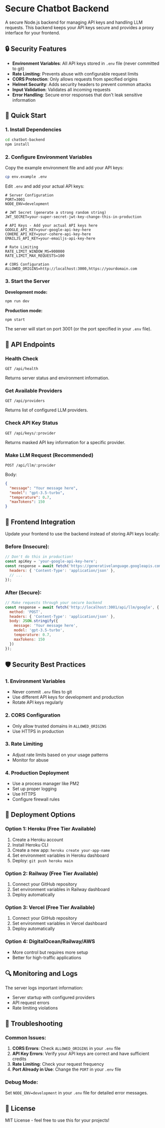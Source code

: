 # Secure Chatbot Backend

A secure Node.js backend for managing API keys and handling LLM requests. This backend keeps your API keys secure and provides a proxy interface for your frontend.

## 🔒 Security Features

- **Environment Variables**: All API keys stored in `.env` file (never committed to git)
- **Rate Limiting**: Prevents abuse with configurable request limits
- **CORS Protection**: Only allows requests from specified origins
- **Helmet Security**: Adds security headers to prevent common attacks
- **Input Validation**: Validates all incoming requests
- **Error Handling**: Secure error responses that don't leak sensitive information

## 🚀 Quick Start

### 1. Install Dependencies

```bash
cd chatbot-backend
npm install
```

### 2. Configure Environment Variables

Copy the example environment file and add your API keys:

```bash
cp env.example .env
```

Edit `.env` and add your actual API keys:

```env
# Server Configuration
PORT=3001
NODE_ENV=development

# JWT Secret (generate a strong random string)
JWT_SECRET=your-super-secret-jwt-key-change-this-in-production

# API Keys - Add your actual API keys here
GOOGLE_API_KEY=your-google-api-key-here
COHERE_API_KEY=your-cohere-api-key-here
EMAILJS_API_KEY=your-emailjs-api-key-here

# Rate Limiting
RATE_LIMIT_WINDOW_MS=900000
RATE_LIMIT_MAX_REQUESTS=100

# CORS Configuration
ALLOWED_ORIGINS=http://localhost:3000,https://yourdomain.com
```

### 3. Start the Server

**Development mode:**
```bash
npm run dev
```

**Production mode:**
```bash
npm start
```

The server will start on port 3001 (or the port specified in your `.env` file).

## 📡 API Endpoints

### Health Check
```
GET /api/health
```
Returns server status and environment information.

### Get Available Providers
```
GET /api/providers
```
Returns list of configured LLM providers.

### Check API Key Status
```
GET /api/keys/:provider
```
Returns masked API key information for a specific provider.

### Make LLM Request (Recommended)
```
POST /api/llm/:provider
```
Body:
```json
{
  "message": "Your message here",
  "model": "gpt-3.5-turbo",
  "temperature": 0.7,
  "maxTokens": 150
}
```

## 🔧 Frontend Integration

Update your frontend to use the backend instead of storing API keys locally:

### Before (Insecure):
```javascript
// Don't do this in production!
const apiKey = 'your-google-api-key-here';
const response = await fetch('https://generativelanguage.googleapis.com/v1beta/models/gemini-1.5-flash:generateContent', {
  headers: { 'Content-Type': 'application/json' },
  // ...
});
```

### After (Secure):
```javascript
// Make requests through your secure backend
const response = await fetch('http://localhost:3001/api/llm/google', {
  method: 'POST',
  headers: { 'Content-Type': 'application/json' },
  body: JSON.stringify({
    message: 'Your message here',
    model: 'gpt-3.5-turbo',
    temperature: 0.7,
    maxTokens: 150
  })
});
```

## 🛡️ Security Best Practices

### 1. Environment Variables
- Never commit `.env` files to git
- Use different API keys for development and production
- Rotate API keys regularly

### 2. CORS Configuration
- Only allow trusted domains in `ALLOWED_ORIGINS`
- Use HTTPS in production

### 3. Rate Limiting
- Adjust rate limits based on your usage patterns
- Monitor for abuse

### 4. Production Deployment
- Use a process manager like PM2
- Set up proper logging
- Use HTTPS
- Configure firewall rules

## 🚀 Deployment Options

### Option 1: Heroku (Free Tier Available)
1. Create a Heroku account
2. Install Heroku CLI
3. Create a new app: `heroku create your-app-name`
4. Set environment variables in Heroku dashboard
5. Deploy: `git push heroku main`

### Option 2: Railway (Free Tier Available)
1. Connect your GitHub repository
2. Set environment variables in Railway dashboard
3. Deploy automatically

### Option 3: Vercel (Free Tier Available)
1. Connect your GitHub repository
2. Set environment variables in Vercel dashboard
3. Deploy automatically

### Option 4: DigitalOcean/Railway/AWS
- More control but requires more setup
- Better for high-traffic applications

## 🔍 Monitoring and Logs

The server logs important information:
- Server startup with configured providers
- API request errors
- Rate limiting violations

## 🚨 Troubleshooting

### Common Issues:

1. **CORS Errors**: Check `ALLOWED_ORIGINS` in your `.env` file
2. **API Key Errors**: Verify your API keys are correct and have sufficient credits
3. **Rate Limiting**: Check your request frequency
4. **Port Already in Use**: Change the `PORT` in your `.env` file

### Debug Mode:
Set `NODE_ENV=development` in your `.env` file for detailed error messages.

## 📝 License

MIT License - feel free to use this for your projects! 